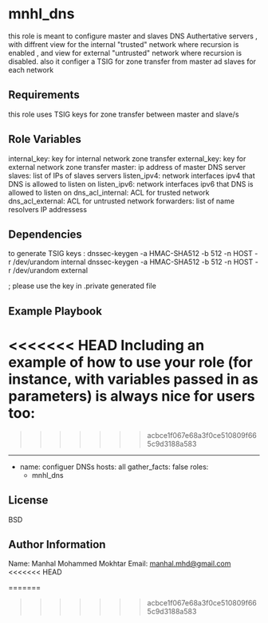 mnhl_dns
=========

this role is meant to configure master and slaves DNS Authertative servers , with diffrent view for the internal "trusted" network where recursion is enabled , and view for external "untrusted" network where recursion is disabled.
also it configer a TSIG for zone transfer from master ad slaves for each network  

Requirements
------------

this role uses TSIG keys for zone transfer between master and slave/s

Role Variables
--------------

internal_key:  key for internal network zone transfer 
external_key: key for external network zone transfer
master: ip address of master DNS server
slaves: list of IPs of slaves servers 
listen_ipv4: network interfaces ipv4 that DNS is allowed to listen on 
listen_ipv6: network interfaces ipv6 that DNS is allowed to listen on 
dns_acl_internal: ACL for trusted network 
dns_acl_external: ACL for untrusted network
forwarders: list of name resolvers IP addressess 
  

Dependencies
------------

to generate TSIG keys : 
dnssec-keygen -a HMAC-SHA512 -b 512 -n HOST -r /dev/urandom internal
dnssec-keygen -a HMAC-SHA512 -b 512 -n HOST -r /dev/urandom external 

; please use the key in .private generated file  

Example Playbook
----------------

<<<<<<< HEAD
Including an example of how to use your role (for instance, with variables passed in as parameters) is always nice for users too:
=======
>>>>>>> acbce1f067e68a3f0ce510809f665c9d3188a583
---
- name: configuer DNSs 
  hosts: all
  gather_facts: false
  roles: 
     - mnhl_dns

License
-------

BSD

Author Information
------------------
Name: Manhal Mohammed Mokhtar 
Email: manhal.mhd@gmail.com
<<<<<<< HEAD
 
=======
 
>>>>>>> acbce1f067e68a3f0ce510809f665c9d3188a583
